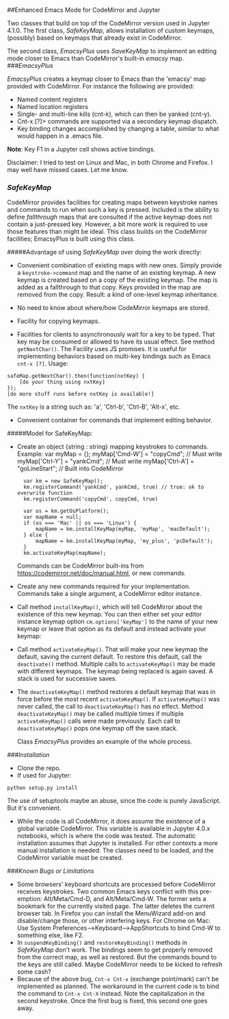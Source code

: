 ##Enhanced Emacs Mode for CodeMirror and Jupyter

Two classes that build on top of the CodeMirror version used in Jupyter 4.1.0. The first class, *SafeKeyMap*, allows installation of custom keymaps, (possibly) based on keymaps that already exist in CodeMirror.

The second class, *EmacsyPlus* uses *SaveKeyMap* to implement an editing mode closer to Emacs than CodeMirror's built-in *emacsy* map.
###*EmacsyPlus*

*EmacsyPlus* creates a keymap closer to Emacs than the 'emacsy' map provided with CodeMirror. For instance the following are provided:

- Named content registers
- Named location registers
- Single- and multi-line kills (cnt-k), which can then be yanked (cnt-y). 
- Cnt-x [?]> commands are supported via a secondary keymap dispatch.
- Key binding changes accomplished by changing a table, similar to what would happen in a .emacs file.

**Note**: Key F1 in a Jupyter cell shows active bindings.

Disclaimer: I tried to test on Linux and Mac, in both Chrome and Firefox. I may well have missed cases. Let me know.

### *SafeKeyMap*
CodeMirror provides facilities for creating maps between keystroke names and commands to run when such a key is pressed. Included is the ability to define *fallthrough* maps that are consulted if the active keymap does not contain a just-pressed key. However, a bit more work is required to use those features than might be ideal. This class builds on the CodeMirror facilities; EmacsyPlus is built using this class.

#####Advantage of using *SafeKeyMap* over doing the work directly:

- Convenient combination of existing maps with new ones. Simply provide a `keystroke->command` map and the name of an existing keymap. A new keymap is created based on a copy of the existing keymap. The map is added as a fallthrough to that copy. Keys provided in the map are removed from the copy. Result: a kind of one-level keymap inheritance.

- No need to know about where/how CodeMirror keymaps are stored.

- Facility for copying keymaps.

- Facilities for clients to asynchronously wait for a key to be typed. That key may be consumed or allowed to have its usual effect. See method `getNextChar()`. The Facility uses JS promises. It is useful for implementing behaviors based on multi-key bindings such as Emacs `cnt-x [?]`. Usage:
```
safeMap.getNextChar().then(function(nxtKey) {
	[do your thing using nxtKey]
});
[do more stuff runs before nxtKey is available!]
```
The `nxtKey` is a string such as: 'a', 'Ctrl-b', 'Ctrl-B', 'Alt-x', etc.

- Convenient container for commands that implement editing behavior.

#####Model for SafeKeyMap:

- Create an object {string : string} mapping keystrokes to commands.
  Example:
		var myMap = {};
        myMap['Cmd-W']  = "copyCmd";     // Must write
        myMap['Ctrl-Y'] = "yankCmd";     // Must write
        myMap['Ctrl-A'] = "goLineStart"; // Built into CodeMirror

		var km = new SafeKeyMap();
        km.registerCommand('yankCmd', yankCmd, true) // true: ok to overwrite function
        km.registerCommand('copyCmd', copyCmd, true)

		var os = km.getOsPlatform();
        var mapName = null;
        if (os === 'Mac' || os === 'Linux') {
            mapName = km.installKeyMap(myMap, 'myMap', 'macDefault');
        } else {
            mapName = km.installKeyMap(myMap, 'my_plus', 'pcDefault');
        }
        km.activateKeyMap(mapName);

  Commands can be CodeMirror built-ins from https://codemirror.net/doc/manual.html, or new commands.

- Create any new commands required for your implementation. Commands take a single argument, a CodeMirror editor instance.

- Call method `installKeyMap()`, which will tell CodeMirror about the
  existence of this new keymap. You can then either set your editor
  instance keymap option `cm.options['keyMap']` to the name of your new
  keymap or leave that option as its default and instead activate your
  keymap:

- Call method `activateKeyMap()`. That will make your new keymap the
  default, saving the current default. To restore this default, 
  call the `deactivate()` method. Multiple calls to `activateKeyMap()`
  may be made with different keymaps. The keymap being replaced
  is again saved. A stack is used for successive saves.

- The `deactivateKeyMap()` method restores a default keymap that was
  in force before the most recent `activateKeyMap()`. If `activateKeyMap()`
  was never called, the call to `deactivateKeyMap()` has no effect.
  Method `deactivateKeyMap()` may be called multiple times if multiple
  `activateKeyMap()` calls were made previously. Each call to `deactivateKeyMap()` pops one keymap off the save.stack.

  Class *EmacsyPlus* provides an example of the whole process.


###*Installation*

- Clone the repo.
- If used for Jupyter: 
```
python setup.py install
```
The use of setuptools maybe an abuse, since the code is purely JavaScript. But it's convenient.
- While the code is all CodeMirror, it does assume the existence of a global variable CodeMirror. This variable is available in Jupyter 4.0.x notebooks, which is where the code was tested. The automatic installation assumes that Jupyter is installed. For other contexts a more manual installation is needed: The classes need to be loaded, and the CodeMirror variable must be created.

###*Known Bugs or Limitations*
- Some browsers' keyboard shortcuts are processed before CodeMirror receives keystrokes. Two common Emacs keys conflict with this pre-emption: Alt/Meta/Cmd-D, and Alt/Meta/Cmd-W. The former sets a bookmark for the currently visited page. The latter deletes the current browser tab. In Firefox you can install the MenuWizard add-on and disable/change those, or other interfering keys. For Chrome on Mac: Use System Preferences-->Keyboard-->AppShortcuts
to bind Cmd-W to something else, like F2. 
- In `suspendKeyBinding()` and `restoreKeyBinding()` methods in *SafeKeyMap* don't work. The bindings seem to get properly removed from the correct map, as well as restored. But the commands bound to the keys are still called. Maybe CodeMirror needs to be kicked to refresh some cash?
- Because of the above bug, `Cnt-x Cnt-x` (exchange point/mark) can't be implemented as planned. The workaround in the current code is to bind the command to `Cnt-x Cnt-X` instead. Note the capitalization in the second keystroke. Once the first bug is fixed, this second one goes away.